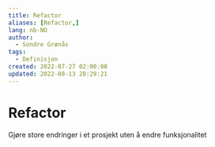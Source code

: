 ```yaml
---
title: Refactor
aliases: [Refactor,]
lang: nb-NO
author:
  - Sondre Grønås
tags:
  - Definisjon
created: 2022-07-27 02:00:00
updated: 2022-08-13 20:29:21
---
```

# Refactor
Gjøre store endringer i et prosjekt uten å endre funksjonalitet